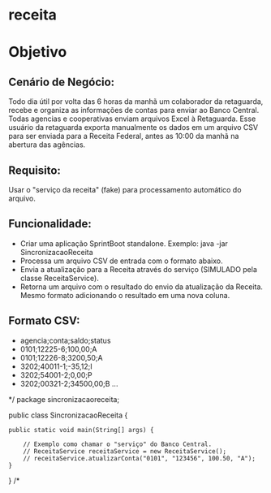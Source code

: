 # receita
# Objetivo

## Cenário de Negócio:
Todo dia útil por volta das 6 horas da manhã um colaborador da retaguarda, recebe e organiza as informações de contas para enviar ao Banco Central. 
Todas agencias e cooperativas enviam arquivos Excel à Retaguarda.
Esse usuário da retaguarda exporta manualmente os dados em um arquivo CSV para ser enviada para a Receita Federal, antes as 10:00 da manhã na abertura das agências.

## Requisito:
Usar o "serviço da receita" (fake) para processamento automático do arquivo.

## Funcionalidade:
- Criar uma aplicação SprintBoot standalone. Exemplo: java -jar SincronizacaoReceita <input-file>
- Processa um arquivo CSV de entrada com o formato abaixo.
- Envia a atualização para a Receita através do serviço (SIMULADO pela classe ReceitaService).
- Retorna um arquivo com o resultado do envio da atualização da Receita. Mesmo formato adicionando o resultado em uma nova coluna.

## Formato CSV:
- agencia;conta;saldo;status
- 0101;12225-6;100,00;A
- 0101;12226-8;3200,50;A
- 3202;40011-1;-35,12;I
- 3202;54001-2;0,00;P
- 3202;00321-2;34500,00;B
...

*/
package sincronizacaoreceita;

public class SincronizacaoReceita {

    public static void main(String[] args) {
        
        // Exemplo como chamar o "serviço" do Banco Central.
        // ReceitaService receitaService = new ReceitaService();
        // receitaService.atualizarConta("0101", "123456", 100.50, "A");        
    }
    
}
/*
